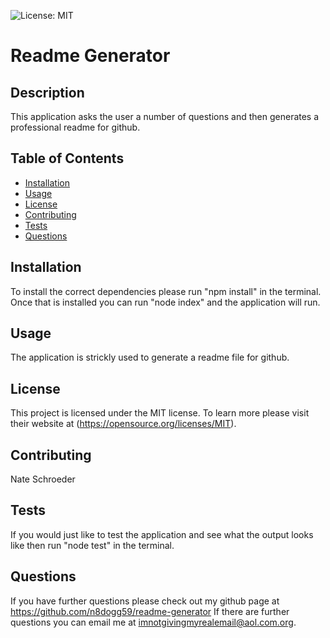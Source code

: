 
  
  ![License: MIT](https://img.shields.io/badge/License-MIT-yellow.svg)
  
  # Readme Generator

  
  ## Description 
  
  This application asks the user a number of questions and then generates a professional readme for github.
  
  
  ## Table of Contents
    
  * [Installation](#installation)
  * [Usage](#usage)
  * [License](#license)
  * [Contributing](#contributing)
  * [Tests](#tests)
  * [Questions](#questions)

  
  ## Installation
  To install the correct dependencies please run "npm install" in the terminal.  Once that is installed you can run "node index" and the application will run.


  ## Usage 
  The application is strickly used to generate a readme file for github.


  ## License
  This project is licensed under the MIT license.  To learn more please visit their website at (https://opensource.org/licenses/MIT).


  ## Contributing
  Nate Schroeder


  ## Tests
  If you would just like to test the application and see what the output looks like then run "node test" in the terminal.


  ## Questions
  If you have further questions please check out my github page at https://github.com/n8dogg59/readme-generator
  If there are further questions you can email me at imnotgivingmyrealemail@aol.com.org.
  